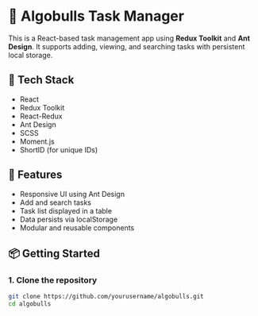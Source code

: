 # 📝 Algobulls Task Manager

This is a React-based task management app using **Redux Toolkit** and **Ant Design**. It supports adding, viewing, and searching tasks with persistent local storage.

## 🔧 Tech Stack

- React
- Redux Toolkit
- React-Redux
- Ant Design
- SCSS
- Moment.js
- ShortID (for unique IDs)

## 🚀 Features

- Responsive UI using Ant Design
- Add and search tasks
- Task list displayed in a table
- Data persists via localStorage
- Modular and reusable components


## 📦 Getting Started

### 1. Clone the repository

```bash
git clone https://github.com/yourusername/algobulls.git
cd algobulls


